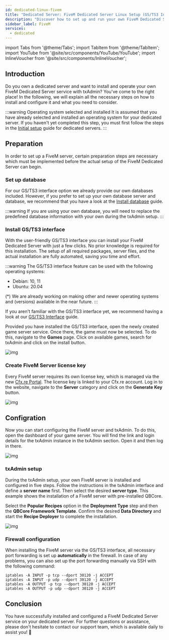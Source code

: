 ```yaml
---
id: dedicated-linux-fivem
title: "Dedicated Server: FiveM Dedicated Server Linux Setup (GS/TS3 Interface)"
description: "Discover how to set up and run your own FiveM Dedicated Server with txAdmin for seamless multiplayer gaming → Learn more now"
sidebar_label: FiveM
services:
  - dedicated
---
```


import Tabs from '@theme/Tabs';
import TabItem from '@theme/TabItem';
import YouTube from '@site/src/components/YouTube/YouTube';
import InlineVoucher from '@site/src/components/InlineVoucher';




## Introduction
Do you own a dedicated server and want to install and operate your own FiveM Dedicated Server service with txAdmin? You've come to the right place! In the following, we will explain all the necessary steps on how to install and configure it and what you need to consider.

:::warning  Operating system selected and installed
It is assumed that you have already selected and installed an operating system for your dedicated server. If you haven't yet completed this step, you must first follow the steps in the [Initial setup](dedicated-setup.md) guide for dedicated servers.
:::



## Preparation

In order to set up a FiveM server, certain preparation steps are necessary which must be implemented before the actual setup of the FiveM Dedicated Server can begin.


### Set up database

For our GS/TS3 interface option we already provide our own databases included. However, if you prefer to set up your own database server and database, we recommend that you have a look at the [Install database](dedicated-linux-databases.md) guide. 

:::warning
If you are using your own database, you will need to replace the predefined database information with your own during the txAdmin setup. 
:::



###  Install GS/TS3 interface
With the user-friendly GS/TS3 interface you can install your FiveM Dedicated Server with just a few clicks. No prior knowledge is required for this installation. The setup of all required packages, server files, and the actual installation are fully automated, saving you time and effort.

:::warning
The GS/TS3 interface feature can be used with the following operating systems:

- Debian: 10, 11
- Ubuntu: 20.04

(*) We are already working on making other and newer operating systems and (versions) available in the near future.
:::

If you aren't familiar with the GS/TS3 interface yet, we recommend having a look at our [GS/TS3 Interface](dedicated-linux-gs-interface.md) guide. 

Provided you have installed the GS/TS3 interface, open the newly created game server service. Once there, the game must now be selected. To do this, navigate to the **Games** page. Click on available games, search for txAdmin and click on the install button. 

![img](https://screensaver01.zap-hosting.com/index.php/s/jJaHrkd7LQAHx46/download)




### Create FiveM Server license key

Every FiveM server requires its own license key, which is managed via the new [Cfx.re Portal](http://portal.cfx.re/). The license key is linked to your Cfx.re account. Log in to the website, navigate to the **Server** category and click on the **Generate Key** button.

![img](https://screensaver01.zap-hosting.com/index.php/s/X6kHcs6o2dcFJqw/preview)



## Configration

Now you can start configuring the FiveM server and txAdmin. To do this, open the dashboard of your game server. You will find the link and login details for the txAdmin instance in the txAdmin section. Open it and then log in there. 

![img](https://screensaver01.zap-hosting.com/index.php/s/W5xoFtgfZkeZFgQ/preview)

### txAdmin setup

During the txAdmin setup, your own FiveM server is installed and configured in five steps. Follow the instructions in the txAdmin interface and define a **server name** first. Then select the desired **server type**. This example shows the installation of a FiveM server with pre-installed QBCore.

Select the **Popular Recipes** option in the **Deployment Type** step and then the **QBCore Framework Template**. Confirm the desired **Data Directory** and start the **Recipe Deployer** to complete the installation.

![img](https://screensaver01.zap-hosting.com/index.php/s/i7mSNNs29b6QLjz/download)




### Firewall configuration

When installing the FiveM server via the GS/TS3 interface, all necessary port forwarding is set up **automatically** in the firewall. In case of any problems, you can also set up the port forwarding manually via SSH with the following command: 

```
iptables -A INPUT -p tcp --dport 30120 -j ACCEPT
iptables -A INPUT -p udp --dport 30120 -j ACCEPT
iptables -A OUTPUT -p tcp --dport 30120 -j ACCEPT
iptables -A OUTPUT -p udp --dport 30120 -j ACCEPT 
```



## Conclusion

You have successfully installed and configured a FiveM Dedicated Server service on your dedicated server. For further questions or assistance, please don't hesitate to contact our support team, which is available daily to assist you! 🙂


<InlineVoucher />
